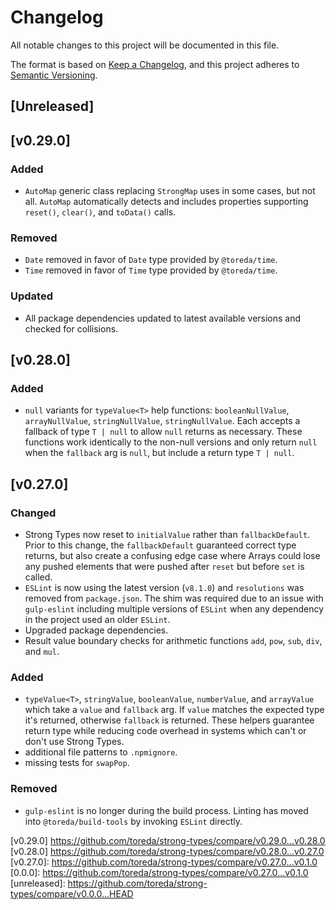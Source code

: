 # Changelog

All notable changes to this project will be documented in this file.

The format is based on [Keep a Changelog](https://keepachangelog.com/en/1.0.0/),
and this project adheres to [Semantic Versioning](https://semver.org/spec/v2.0.0.html).

## [Unreleased]

## [v0.29.0]

### Added
* `AutoMap` generic class replacing `StrongMap` uses in some cases, but not all. `AutoMap` automatically detects and includes properties supporting `reset()`, `clear()`, and `toData()` calls.

### Removed
* `Date` removed in favor of `Date` type provided by `@toreda/time`.
* `Time` removed in favor of `Time` type provided by `@toreda/time`.

### Updated
* All package dependencies updated to latest available versions and checked for collisions.

## [v0.28.0]

### Added
* `null` variants for `typeValue<T>` help functions: `booleanNullValue`, `arrayNullValue`, `stringNullValue`, `stringNullValue`. Each accepts a fallback of type `T | null` to allow `null` returns as necessary. These functions work identically to the non-null versions and only return `null` when the `fallback` arg is `null`, but include a return type `T | null`.

## [v0.27.0]

### Changed
* Strong Types now reset to `initialValue` rather than `fallbackDefault`. Prior to this change, the `fallbackDefault` guaranteed correct type returns, but also create a confusing edge case where Arrays could lose any pushed elements that were pushed after `reset` but before `set` is called.
* `ESLint` is now using the latest version (`v8.1.0`) and `resolutions` was removed from `package.json`. The shim was required due to an issue with `gulp-eslint` including multiple versions of `ESLint`  when any dependency in the project used an older `ESLint`.
* Upgraded package dependencies.
* Result value boundary checks for arithmetic functions `add`, `pow`, `sub`, `div`, and `mul`.

### Added
* `typeValue<T>`, `stringValue`, `booleanValue`, `numberValue`, and `arrayValue` which take a `value` and `fallback` arg. If `value` matches the expected type it's returned, otherwise `fallback` is returned. These helpers guarantee return type while reducing code overhead in systems which can't or don't use Strong Types.
* additional file patterns to `.npmignore`.
* missing tests for `swapPop`.

### Removed
* `gulp-eslint` is no longer during the build process. Linting has moved into `@toreda/build-tools` by invoking `ESLint` directly.

[v0.29.0] https://github.com/toreda/strong-types/compare/v0.29.0...v0.28.0
[v0.28.0] https://github.com/toreda/strong-types/compare/v0.28.0...v0.27.0
[v0.27.0]: https://github.com/toreda/strong-types/compare/v0.27.0...v0.1.0
[0.0.0]: https://github.com/toreda/strong-types/compare/v0.27.0...v0.1.0
[unreleased]: https://github.com/toreda/strong-types/compare/v0.0.0...HEAD
